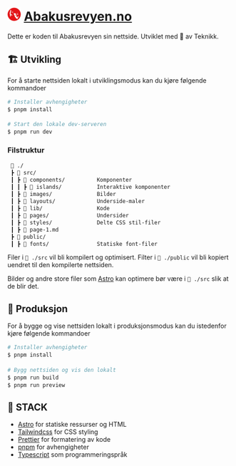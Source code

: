 # <img src="./src/images/revy-logo.webp" width="30px" /> [Abakusrevyen.no](abakusrevyen.no)

Dette er koden til Abakusrevyen sin nettside. Utviklet med 🌯 av Teknikk.

## 🏗️ Utvikling

For å starte nettsiden lokalt i utviklingsmodus kan du kjøre følgende kommandoer

```sh
# Installer avhengigheter
$ pnpm install

# Start den lokale dev-serveren
$ pnpm run dev
```

### Filstruktur

```
 📂 ./
 ┣ 📂 src/
 ┃ ┣ 📂 components/          Komponenter
 ┃ ┃ ┣ 📂 islands/           Interaktive komponenter
 ┃ ┣ 📂 images/              Bilder
 ┃ ┣ 📂 layouts/             Underside-maler
 ┃ ┣ 📂 lib/                 Kode
 ┃ ┣ 📂 pages/               Undersider
 ┃ ┣ 📂 styles/              Delte CSS stil-filer
 ┃ ┣ 📜 page-1.md
 ┣ 📂 public/
 ┃ ┣ 📂 fonts/               Statiske font-filer
```

Filer i `📂 ./src` vil bli kompilert og optimisert. Filter i `📂 ./public` vil bli kopiert uendret til den kompilerte nettsiden.

Bilder og andre store filer som [Astro](astro.build) kan optimere bør være i `📂 ./src` slik at de blir det.

## 👔 Produksjon

For å bygge og vise nettsiden lokalt i produksjonsmodus kan du istedenfor kjøre følgende kommandoer

```sh
# Installer avhengigheter
$ pnpm install

# Bygg nettsiden og vis den lokalt
$ pnpm run build
$ pnpm run preview
```

## 🔋 STACK

- [Astro](astro.build) for statiske ressurser og HTML
- [Tailwindcss](tailwindcss.com) for CSS styling
- [Prettier](prettier.io) for formatering av kode
- [pnpm](pnpm.io) for avhengigheter
- [Typescript](typescriptlang.org) som programmeringspråk
